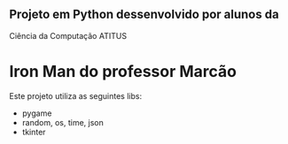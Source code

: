 ## Projeto em Python dessenvolvido por alunos da
Ciência da Computação ATITUS
# Iron Man do professor Marcão

Este projeto utiliza as seguintes libs:
- pygame
- random, os, time, json
- tkinter